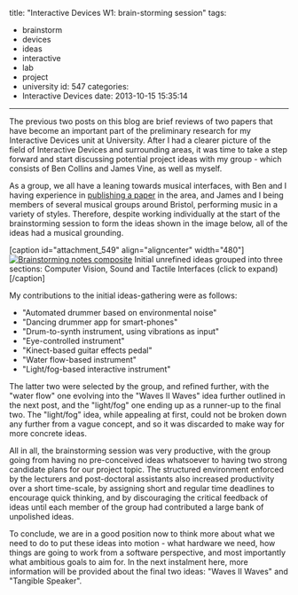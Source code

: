 title: "Interactive Devices W1: brain-storming session"
tags:
  - brainstorm
  - devices
  - ideas
  - interactive
  - lab
  - project
  - university
id: 547
categories:
  - Interactive Devices
date: 2013-10-15 15:35:14
---

The previous two posts on this blog are brief reviews of two papers that have become an important part of the preliminary research for my Interactive Devices unit at University. After I had a clearer picture of the field of Interactive Devices and surrounding areas, it was time to take a step forward and start discussing potential project ideas with my group - which consists of Ben Collins and James Vine, as well as myself.

As a group, we all have a leaning towards musical interfaces, with Ben and I having experience in [publishing a paper](http://www.eecs.umich.edu/nime2012/Proceedings/papers/131_Final_Manuscript.pdf "Kugelschwung") in the area, and James and I being members of several musical groups around Bristol, performing music in a variety of styles. Therefore, despite working individually at the start of the brainstorming session to form the ideas shown in the image below, all of the ideas had a musical grounding.

<!-- more -->

[caption id="attachment_549" align="aligncenter" width="480"][![Brainstorming notes composite](http://jh47.com/wp-content/uploads/2013/10/brainstorming-notes-composite-1024x419.jpg)](http://jh47.com/wp-content/uploads/2013/10/brainstorming-notes-composite.jpg) Initial unrefined ideas grouped into three sections: Computer Vision, Sound and Tactile Interfaces (click to expand)[/caption]

My contributions to the initial ideas-gathering were as follows:

*   "Automated drummer based on environmental noise"
*   "Dancing drummer app for smart-phones"
*   "Drum-to-synth instrument, using vibrations as input"
*   "Eye-controlled instrument"
*   "Kinect-based guitar effects pedal"
*   "Water flow-based instrument"
*   "Light/fog-based interactive instrument"

The latter two were selected by the group, and refined further, with the "water flow" one evolving into the "Waves II Waves" idea further outlined in the next post, and the "light/fog" one ending up as a runner-up to the final two. The "light/fog" idea, while appealing at first, could not be broken down any further from a vague concept, and so it was discarded to make way for more concrete ideas.

All in all, the brainstorming session was very productive, with the group going from having no pre-conceived ideas whatsoever to having two strong candidate plans for our project topic. The structured environment enforced by the lecturers and post-doctoral assistants also increased productivity over a short time-scale, by assigning short and regular time deadlines to encourage quick thinking, and by discouraging the critical feedback of ideas until each member of the group had contributed a large bank of unpolished ideas.

To conclude, we are in a good position now to think more about what we need to do to put these ideas into motion - what hardware we need, how things are going to work from a software perspective, and most importantly what ambitious goals to aim for. In the next instalment here, more information will be provided about the final two ideas: "Waves II Waves" and "Tangible Speaker".